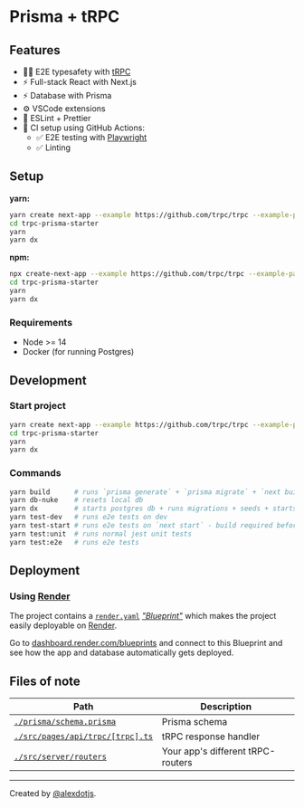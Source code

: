# Prisma + tRPC

## Features

- 🧙‍♂️ E2E typesafety with [tRPC](https://trpc.io)
- ⚡ Full-stack React with Next.js
- ⚡ Database with Prisma
- ⚙️ VSCode extensions
- 🎨 ESLint + Prettier
- 💚 CI setup using GitHub Actions:
  - ✅ E2E testing with [Playwright](https://playwright.dev/)
  - ✅ Linting


## Setup

**yarn:**
```bash
yarn create next-app --example https://github.com/trpc/trpc --example-path examples/next-prisma-starter trpc-prisma-starter
cd trpc-prisma-starter
yarn
yarn dx
```

**npm:**
```bash
npx create-next-app --example https://github.com/trpc/trpc --example-path examples/next-prisma-starter trpc-prisma-starter
cd trpc-prisma-starter
yarn
yarn dx
```


### Requirements

- Node >= 14
- Docker (for running Postgres)

## Development

### Start project

```bash
yarn create next-app --example https://github.com/trpc/trpc --example-path examples/next-prisma-starter trpc-prisma-starter
cd trpc-prisma-starter
yarn
yarn dx
```

### Commands

```bash
yarn build      # runs `prisma generate` + `prisma migrate` + `next build`
yarn db-nuke    # resets local db
yarn dx         # starts postgres db + runs migrations + seeds + starts next.js 
yarn test-dev   # runs e2e tests on dev
yarn test-start # runs e2e tests on `next start` - build required before
yarn test:unit  # runs normal jest unit tests
yarn test:e2e   # runs e2e tests
```

## Deployment

### Using [Render](https://render.com/)

The project contains a [`render.yaml`](./render.yaml) [*"Blueprint"*](https://render.com/docs/blueprint-spec) which makes the project easily deployable on [Render](https://render.com/).

Go to [dashboard.render.com/blueprints](https://dashboard.render.com/blueprints) and connect to this Blueprint and see how the app and database automatically gets deployed.

## Files of note

<table>
  <thead>
    <tr>
      <th>Path</th>
      <th>Description</th>
    </tr>
  </thead>
  <tbody>
    <tr>
      <td><a href="./prisma/schema.prisma"><code>./prisma/schema.prisma</code></a></td>
      <td>Prisma schema</td>
    </tr>
    <tr>
      <td><a href="./src/pages/api/trpc/[trpc].ts"><code>./src/pages/api/trpc/[trpc].ts</code></a></td>
      <td>tRPC response handler</td>
    </tr>
    <tr>
      <td><a href="./src/server/routers"><code>./src/server/routers</code></a></td>
      <td>Your app's different tRPC-routers</td>
    </tr>
  </tbody>
</table>

---

Created by [@alexdotjs](https://twitter.com/alexdotjs).
